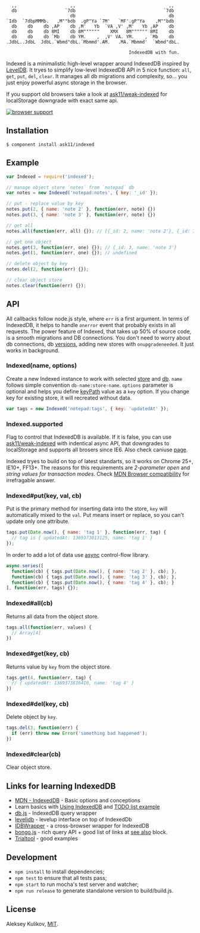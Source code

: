 ```

  ,,                    ,,                                   ,,
  db                  `7db                                 `7db
                        db                                   db
`Idb  `7dbpMMMb.   ,M""bdb  .gP"Ya `7M'   `MF'.gP"Ya    ,M""bdb
  db    db    db ,AP    db ,M'   Yb  `VA ,V' ,M'   Yb ,AP    db
  db    db    db 8MI    db 8M""""""    XMX   8M"""""" 8MI    db
  db    db    db `Mb    db YM.    ,  ,V' VA. YM.    , `Mb    db
.JdbL..JdbL  JdbL.`Wbmd"dbL.`Mbmmd'.AM.   .MA.`Mbmmd'  `Wbmd"dbL.

                                              IndexedDB with fun.
```

  Indexed is a minimalistic high-level wrapper around IndexedDB inspired by [LevelDB](https://code.google.com/p/leveldb/).
It tryes to simplify low-level IndexedDB API in 5 nice function: `all`, `get`, `put`, `del`, `clear`. It manages all db migrations and complexity, so... you just enjoy powerful async storage in the browser.

  If you support old browsers take a look at [ask11/weak-indexed](https://github.com/ask11/weak-indexed) for localStorage downgrade with exact same api.

  [![browser support](https://ci.testling.com/ask11/indexed.png)](https://ci.testling.com/ask11/indexed)

## Installation

    $ component install ask11/indexed

## Example

```js
var Indexed = require('indexed');

// manage object store `notes` from `notepad` db
var notes = new Indexed('notepad:notes', { key: '_id' });

// put - replace value by key
notes.put(2, { name: 'note 2' }, function(err, note) {})
notes.put(3, { name: 'note 3' }, function(err, note) {})

// get all
notes.all(function(err, all) {}); // [{_id: 2, name: 'note 2'}, {_id: 3, name: 'note 3'}]

// get one object
notes.get(3, function(err, one) {}); // {_id: 3, name: 'note 3'}
notes.get(1, function(err, one) {}); // undefined

// delete object by key
notes.del(2, function(err) {});

// clear object store
notes.clear(function(err) {});
```

## API

  All callbacks follow node.js style, where `err` is a first argument. In terms of IndexedDB, it helps to handle `onerror` event that probably exists in all requests. The power feature of Indexed, that takes up 50% of source code, is a smooth migrations and DB connections. You don't need to worry about db connections, db [versions](https://developer.mozilla.org/en-US/docs/IndexedDB/Basic_Concepts_Behind_IndexedDB#gloss_version), adding new stores with `onupgradeneeded`. It just works in background.

### Indexed(name, options)

  Create a new Indexed instance to work with selected [store](https://developer.mozilla.org/en-US/docs/IndexedDB/IDBObjectStore) and [db](https://developer.mozilla.org/en-US/docs/IndexedDB/IDBDatabase). `name` follows simple convention `db-name:store-name`.
  `options` parameter is optional and helps you define [keyPath](https://developer.mozilla.org/en-US/docs/IndexedDB/Basic_Concepts_Behind_IndexedDB#gloss_keypath) value as a `key` option. If you change key for existing store, it will recreated without data.

```js
var tags = new Indexed('notepad:tags', { key: 'updatedAt' });
```

### Indexed.supported

  Flag to control that IndexedDB is available. If it is false, you can use [ask11/weak-indexed](https://github.com/ask11/weak-indexed) with indentical async API, that downgrades to localStorage and supports all brosers since IE6. Also check caniuse [page](http://caniuse.com/#search=indexeddb).

  Indexed tryes to build on top of latest standarts, so it works on Chrome 25+, IE10+, FF13+. The reasons for this requirements are *2-parameter open* and *string values for transaction modes*. Check [MDN Browser compatibility](https://developer.mozilla.org/en-US/docs/Web/API/IDBDatabase#Browser_Compatibility) for irrefragable answer.

### Indexed#put(key, val, cb)

  Put is the primary method for inserting data into the store, `key` will automatically mixed to the `val`. Put means insert or replace, so you can't update only one attribute.

```js
tags.put(Date.now(), { name: 'tag 1' }, function(err, tag) {
  // tag is { updatedAt: 1369373813125, name: 'tag 1' }
});
```

  In order to add a lot of data use [async](https://github.com/caolan/async) control-flow library.

```js
async.series([
  function(cb) { tags.put(Date.now(), { name: 'tag 2' }, cb); },
  function(cb) { tags.put(Date.now(), { name: 'tag 3' }, cb); },
  function(cb) { tags.put(Date.now(), { name: 'tag 4' }, cb); }
], function(err, tags) {});
```

### Indexed#all(cb)

  Returns all data from the object store.

```js
tags.all(function(err, values) {
  // Array[4]
})
```

### Indexed#get(key, cb)

  Returns value by `key` from the object store.

```js
tags.get(4, function(err, tag) {
  // { updatedAt: 1369373816410, name: 'tag 4' }
})
```

### Indexed#del(key, cb)

  Delete object by `key`.

```js
tags.del(3, function(err) {
  if (err) throw new Error('something bad happened');
})
```

### Indexed#clear(cb)

  Clear object store.

## Links for learning IndexedDB

  - [MDN - IndexedDB](https://developer.mozilla.org/en-US/docs/IndexedDB/Basic_Concepts_Behind_IndexedDB) - Basic options and conceptions
  - Learn basics with [Using IndexedDB](https://developer.mozilla.org/en-US/docs/IndexedDB/Using_IndexedDB) and [TODO list example](http://www.html5rocks.com/en/tutorials/indexeddb/todo/)
  - [db.js](https://github.com/aaronpowell/db.js) - IndexedDB query wrapper
  - [levelidb](https://github.com/Raynos/levelidb) - levelup interface on top of IndexedDb
  - [IDBWrapper](https://github.com/jensarps/IDBWrapper) - a cross-browser wrapper for IndexedDB
  - [bongo.js](https://github.com/aaronshaf/bongo.js) - rich query API + good list of links at [see also](https://github.com/aaronshaf/bongo.js#see-also) block.
  - [Trialtool](http://nparashuram.com/trialtool/index.html#example=/IndexedDB/trialtool/webkitIndexedDB.html&selected=#prereq&) - good examples

## Development

  - `npm install` to install dependencies;
  - `npm test` to ensure that all tests pass;
  - `npm start` to run mocha's test server and watcher;
  - `npm run release` to generate standalone version to build/build.js.

## License

  Aleksey Kulikov, [MIT](http://ask11.mit-license.org/).
